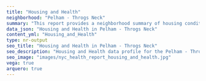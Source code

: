 ```yaml
---
title: "Housing and Health"
neighborhood: "Pelham - Throgs Neck"
summary: "This report provides a neighborhood summary of housing conditions and related health outcomes. It also describes population characteristics that can increase vulnerability to housing hazards."
data_json: "Housing and Health in Pelham - Throgs Neck"
content_yml: "Housing_and_Health"
type: nr-output
seo_title: "Housing and Health in Pelham - Throgs Neck"
seo_description: "Housing and Health data profile for the Pelham - Throgs Neck neighborhood of NYC."
seo_image: "images/nyc_health_report_housing_and_health.jpg"
vega: true
arquero: true
---
```

